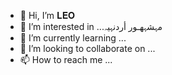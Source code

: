 - 👋 Hi, I’m 𝐋𝐄𝐎
- 👀 I’m interested in ...مہشہهـور أردنہيہ
- 🌱 I’m currently learning ...
- 💞️ I’m looking to collaborate on ...
- 📫 How to reach me ...

<!---
1laith20/1laith20 is a ✨ special ✨ repository because its `README.md` (this file) appears on your GitHub profile.
You can click the Preview link to take a look at your changes.
--->
